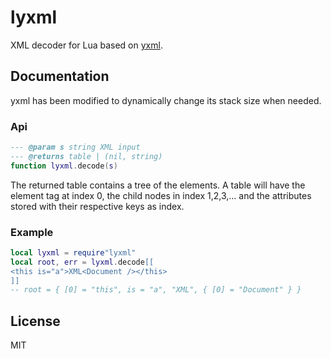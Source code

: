 # lyxml

XML decoder for Lua based on [yxml](https://dev.yorhel.nl/yxml).

## Documentation

yxml has been modified to dynamically change its stack size when needed.

### Api

```lua
--- @param s string XML input
--- @returns table | (nil, string)
function lyxml.decode(s)
```

The returned table contains a tree of the elements. A table will have the element tag at index 0, the child nodes in index 1,2,3,... and the attributes stored with their respective keys as index.

### Example

```lua
local lyxml = require"lyxml"
local root, err = lyxml.decode[[
<this is="a">XML<Document /></this>
]]
-- root = { [0] = "this", is = "a", "XML", { [0] = "Document" } }
```

## License

MIT
